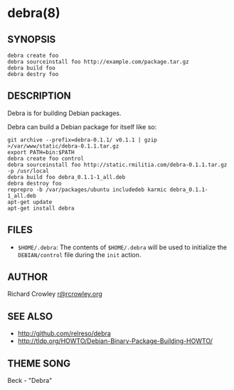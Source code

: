 debra(8)
========

## SYNOPSIS

	debra create foo
	debra sourceinstall foo http://example.com/package.tar.gz
	debra build foo
	debra destry foo

## DESCRIPTION

Debra is for building Debian packages.

Debra can build a Debian package for itself like so:

	git archive --prefix=debra-0.1.1/ v0.1.1 | gzip >/var/www/static/debra-0.1.1.tar.gz
	export PATH=bin:$PATH
	debra create foo control
	debra sourceinstall foo http://static.rmilitia.com/debra-0.1.1.tar.gz -p /usr/local
	debra build foo debra_0.1.1-1_all.deb
	debra destroy foo
	reprepro -b /var/packages/ubuntu includedeb karmic debra_0.1.1-1_all.deb
	apt-get update
	apt-get install debra

## FILES

* `$HOME/.debra`:
  The contents of `$HOME/.debra` will be used to initialize the `DEBIAN/control` file during the `init` action.

## AUTHOR

Richard Crowley <r@rcrowley.org>

## SEE ALSO

* <http://github.com/relreso/debra>
* <http://tldp.org/HOWTO/Debian-Binary-Package-Building-HOWTO/>

## THEME SONG

Beck - "Debra"
